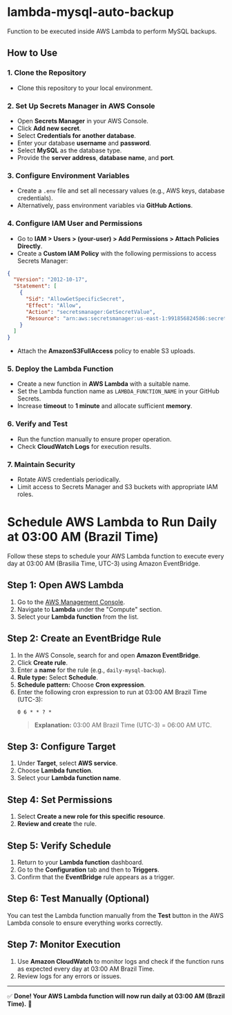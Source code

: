 # lambda-mysql-auto-backup
Function to be executed inside AWS Lambda to perform MySQL backups.

## How to Use
### 1. Clone the Repository
- Clone this repository to your local environment.

### 2. Set Up Secrets Manager in AWS Console
- Open **Secrets Manager** in your AWS Console.
- Click **Add new secret**.
- Select **Credentials for another database**.
- Enter your database **username** and **password**.
- Select **MySQL** as the database type.
- Provide the **server address**, **database name**, and **port**.

### 3. Configure Environment Variables
- Create a `.env` file and set all necessary values (e.g., AWS keys, database credentials).
- Alternatively, pass environment variables via **GitHub Actions**.

### 4. Configure IAM User and Permissions
- Go to **IAM > Users > (your-user) > Add Permissions > Attach Policies Directly**.
- Create a **Custom IAM Policy** with the following permissions to access Secrets Manager:
```json
{
  "Version": "2012-10-17",
  "Statement": [
    {
      "Sid": "AllowGetSpecificSecret",
      "Effect": "Allow",
      "Action": "secretsmanager:GetSecretValue",
      "Resource": "arn:aws:secretsmanager:us-east-1:991856824586:secret:YOURSECRETNAME-*"
    }
  ]
}
```
- Attach the **AmazonS3FullAccess** policy to enable S3 uploads.

### 5. Deploy the Lambda Function
- Create a new function in **AWS Lambda** with a suitable name.
- Set the Lambda function name as `LAMBDA_FUNCTION_NAME` in your GitHub Secrets.
- Increase **timeout** to **1 minute** and allocate sufficient **memory**.

### 6. Verify and Test
- Run the function manually to ensure proper operation.
- Check **CloudWatch Logs** for execution results.

### 7. Maintain Security
- Rotate AWS credentials periodically.
- Limit access to Secrets Manager and S3 buckets with appropriate IAM roles.

# Schedule AWS Lambda to Run Daily at 03:00 AM (Brazil Time)

Follow these steps to schedule your AWS Lambda function to execute every day at 03:00 AM (Brasilia Time, UTC-3) using Amazon EventBridge.

## Step 1: Open AWS Lambda
1. Go to the [AWS Management Console](https://aws.amazon.com/console/).
2. Navigate to **Lambda** under the "Compute" section.
3. Select your **Lambda function** from the list.

## Step 2: Create an EventBridge Rule
1. In the AWS Console, search for and open **Amazon EventBridge**.
2. Click **Create rule**.
3. Enter a **name** for the rule (e.g., `daily-mysql-backup`).
4. **Rule type:** Select **Schedule**.
5. **Schedule pattern:** Choose **Cron expression**.
6. Enter the following cron expression to run at 03:00 AM Brazil Time (UTC-3):
   ```
   0 6 * * ? *
   ```
   > **Explanation:** 03:00 AM Brazil Time (UTC-3) = 06:00 AM UTC.

## Step 3: Configure Target
1. Under **Target**, select **AWS service**.
2. Choose **Lambda function**.
3. Select your **Lambda function name**.

## Step 4: Set Permissions
1. Select **Create a new role for this specific resource**.
2. **Review and create** the rule.

## Step 5: Verify Schedule
1. Return to your **Lambda function** dashboard.
2. Go to the **Configuration** tab and then to **Triggers**.
3. Confirm that the **EventBridge** rule appears as a trigger.

## Step 6: Test Manually (Optional)
You can test the Lambda function manually from the **Test** button in the AWS Lambda console to ensure everything works correctly.

## Step 7: Monitor Execution
1. Use **Amazon CloudWatch** to monitor logs and check if the function runs as expected every day at 03:00 AM Brazil Time.
2. Review logs for any errors or issues.

---
✅ **Done! Your AWS Lambda function will now run daily at 03:00 AM (Brazil Time).** 🚀